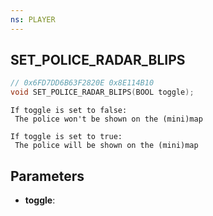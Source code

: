 ```yaml
---
ns: PLAYER
---
```

## SET_POLICE_RADAR_BLIPS

```c
// 0x6FD7DD6B63F2820E 0x8E114B10
void SET_POLICE_RADAR_BLIPS(BOOL toggle);
```

```
If toggle is set to false:
 The police won't be shown on the (mini)map

If toggle is set to true:
 The police will be shown on the (mini)map
```

## Parameters
* **toggle**:
